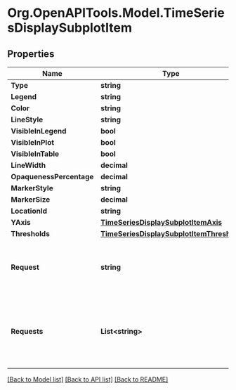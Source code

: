 # Org.OpenAPITools.Model.TimeSeriesDisplaySubplotItem

## Properties

Name | Type | Description | Notes
------------ | ------------- | ------------- | -------------
**Type** | **string** |  | 
**Legend** | **string** |  | [optional] 
**Color** | **string** |  | 
**LineStyle** | **string** |  | [optional] 
**VisibleInLegend** | **bool** |  | 
**VisibleInPlot** | **bool** |  | 
**VisibleInTable** | **bool** |  | 
**LineWidth** | **decimal** |  | [optional] 
**OpaquenessPercentage** | **decimal** |  | [optional] 
**MarkerStyle** | **string** |  | [optional] 
**MarkerSize** | **decimal** |  | [optional] 
**LocationId** | **string** |  | [optional] 
**YAxis** | [**TimeSeriesDisplaySubplotItemAxis**](TimeSeriesDisplaySubplotItemAxis.md) |  | [optional] 
**Thresholds** | [**TimeSeriesDisplaySubplotItemThreshold**](TimeSeriesDisplaySubplotItemThreshold.md) |  | [optional] 
**Request** | **string** | Key of the request. Only used if there is only one request. | [optional] 
**Requests** | **List&lt;string&gt;** | Array with the keys of the requests. Only used if there are multiple requests. | [optional] 

[[Back to Model list]](../README.md#documentation-for-models) [[Back to API list]](../README.md#documentation-for-api-endpoints) [[Back to README]](../README.md)

